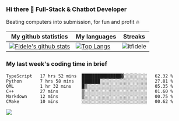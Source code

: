 ### Hi there 👋 Full-Stack & Chatbot Developer
<p>Beating computers into submission, for fun and profit 🔥</p>

|My github statistics|My languages|Streaks|
|-|-|-|
|[![Fidele's github stats](https://github-readme-stats.vercel.app/api?username=itfidele&count_private=true&show_icons=true&theme=dark&hide_title=true)](https://github.com/itfidele)|[![Top Langs](https://github-readme-stats.vercel.app/api/top-langs/?username=itfidele&show_icons=true&langs_count=10&theme=dark&layout=compact&hide_title=true)](https://github.com/itfidele)|![itfidele](https://github-readme-streak-stats.herokuapp.com/?user=itfidele&theme=dark)

### My last week's coding time in brief
<!--START_SECTION:waka-->

```text
TypeScript   17 hrs 52 mins  ███████████████▓░░░░░░░░░   62.32 %
Python       7 hrs 58 mins   ███████░░░░░░░░░░░░░░░░░░   27.81 %
QML          1 hr 32 mins    █▒░░░░░░░░░░░░░░░░░░░░░░░   05.35 %
C++          27 mins         ▒░░░░░░░░░░░░░░░░░░░░░░░░   01.60 %
Markdown     12 mins         ▒░░░░░░░░░░░░░░░░░░░░░░░░   00.75 %
CMake        10 mins         ░░░░░░░░░░░░░░░░░░░░░░░░░   00.62 %
```

<!--END_SECTION:waka-->

![](https://komarev.com/ghpvc/?username=itfidele)
